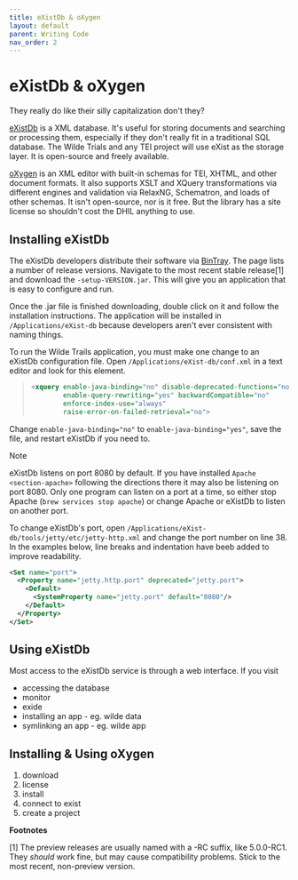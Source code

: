 ```yaml
---
title: eXistDb & oXygen
layout: default
parent: Writing Code
nav_order: 2
---
```



# eXistDb & oXygen

They really do like their silly capitalization don't they?

[eXistDb](http://exist-db.org/exist/apps/homepage/index.html) is a XML
database. It's useful for storing documents and searching or processing
them, especially if they don't really fit in a traditional SQL database.
The Wilde Trials and any TEI project will use eXist as the storage
layer. It is open-source and freely available.

[oXygen](https://www.oxygenxml.com/) is an XML editor with built-in
schemas for TEI, XHTML, and other document formats. It also supports
XSLT and XQuery transformations via different engines and validation via
RelaxNG, Schematron, and loads of other schemas. It isn't open-source,
nor is it free. But the library has a site license so shouldn't cost the
DHIL anything to use.

## Installing eXistDb

The eXistDb developers distribute their software via
[BinTray](https://bintray.com/existdb/releases/exist). The page lists a
number of release versions. Navigate to the most recent stable
release[1] and download the `-setup-VERSION.jar`. This will give you an
application that is easy to configure and run.

Once the .jar file is finished downloading, double click on it and
follow the installation instructions. The application will be installed
in `/Applications/eXist-db` because developers aren't ever consistent
with naming things.

To run the Wilde Trails application, you must make one change to an
eXistDb configuration file. Open `/Applications/eXist-db/conf.xml` in a
text editor and look for this element.

> ``` xml
> <xquery enable-java-binding="no" disable-deprecated-functions="no"
>         enable-query-rewriting="yes" backwardCompatible="no"
>         enforce-index-use="always"
>         raise-error-on-failed-retrieval="no">
> ```

Change `enable-java-binding="no"` to `enable-java-binding="yes"`, save
the file, and restart eXistDb if you need to.

<div class="note">

<div class="title">

Note

</div>

eXistDb listens on port 8080 by default. If you have installed
`Apache <section-apache>` following the directions there it may also be
listening on port 8080. Only one program can listen on a port at a time,
so either stop Apache (`brew services stop apache`) or change Apache or
eXistDb to listen on another port.

To change eXistDb's port, open
`/Applications/eXist-db/tools/jetty/etc/jetty-http.xml` and change the
port number on line 38. In the examples below, line breaks and
indentation have beeb added to improve readability.

``` xml
<Set name="port">
  <Property name="jetty.http.port" deprecated="jetty.port">
    <Default>
      <SystemProperty name="jetty.port" default="8080"/>
    </Default>
  </Property>
</Set>
```

</div>

## Using eXistDb

Most access to the eXistDb service is through a web interface. If you
visit

-   accessing the database
-   monitor
-   exide
-   installing an app - eg. wilde data
-   symlinking an app - eg. wilde app

## Installing & Using oXygen

1.  download
2.  license
3.  install
4.  connect to exist
5.  create a project

**Footnotes**

[1] The preview releases are usually named with a -RC suffix, like
5.0.0-RC1. They *should* work fine, but may cause compatibility
problems. Stick to the most recent, non-preview version.
